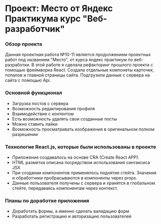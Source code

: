 # Проект: Место от Яндекс Практикума курс "Веб-разработчик"

### Обзор проекта

Данная проектная работа №10-11 является продолжением проектных работ под названием "Место", от курса яндекс практикум по веб-разработки. В этой работе я сделала рефакторинг прошлого проекта с помощью фреймворка React. Создала отдельные компонеты карточек, попапов и главной страницы сайта. Подгрузили данные с сервера на сайта с помощью Api.

### Основной функционал


* Загрузка постов с сервера
* Возможность редактирования профиля
* Взаимодействие с контентом
* Есть возможность удалять свои созданные посты 
* Можно ставить лайки 
* Возможность просматривать изображения в оригинальном полном разрешении  

### Технологие React.js, которые были использованы в проекте

* Приложение создавалось на основе CRA (Create React APP).
* HTML разметка описана посредством использования синтаксиса JSX
* При создании компонентов применялось поднятие стейта. Значения и обработчики пробрасываются в компоненты через props. 
* Данные пользователя получены с сервера и хранятся в глобальном стейте, передаваясь компонентам через контекст. 


### Планы по доработке приложения

* Доработать формы, а именно сделать валидацию форм
* Разработать регистрацию и авторизацию пользователей




